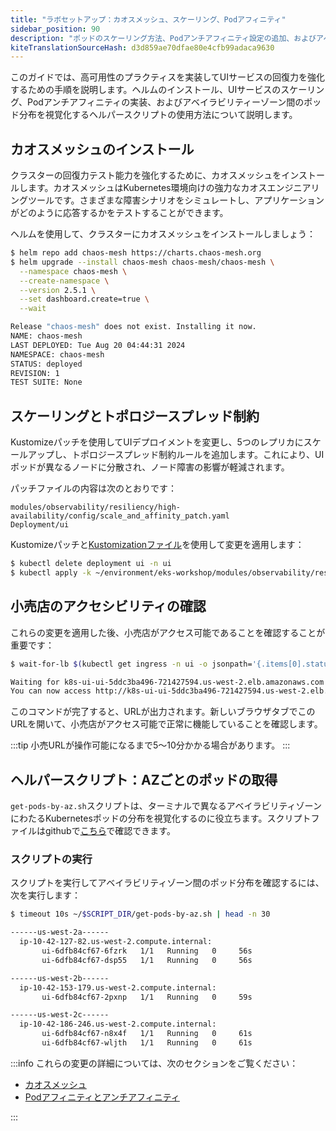 ```yaml
---
title: "ラボセットアップ：カオスメッシュ、スケーリング、Podアフィニティ"
sidebar_position: 90
description: "ポッドのスケーリング方法、Podアンチアフィニティ設定の追加、およびアベイラビリティーゾーン間でのポッド分布を視覚化するヘルパースクリプトの使用方法を学びます。"
kiteTranslationSourceHash: d3d859ae70dfae80e4cfb99adaca9630
---
```


このガイドでは、高可用性のプラクティスを実装してUIサービスの回復力を強化するための手順を説明します。ヘルムのインストール、UIサービスのスケーリング、Podアンチアフィニティの実装、およびアベイラビリティーゾーン間のポッド分布を視覚化するヘルパースクリプトの使用方法について説明します。

## カオスメッシュのインストール

クラスターの回復力テスト能力を強化するために、カオスメッシュをインストールします。カオスメッシュはKubernetes環境向けの強力なカオスエンジニアリングツールです。さまざまな障害シナリオをシミュレートし、アプリケーションがどのように応答するかをテストすることができます。

ヘルムを使用して、クラスターにカオスメッシュをインストールしましょう：

```bash timeout=240
$ helm repo add chaos-mesh https://charts.chaos-mesh.org
$ helm upgrade --install chaos-mesh chaos-mesh/chaos-mesh \
  --namespace chaos-mesh \
  --create-namespace \
  --version 2.5.1 \
  --set dashboard.create=true \
  --wait

Release "chaos-mesh" does not exist. Installing it now.
NAME: chaos-mesh
LAST DEPLOYED: Tue Aug 20 04:44:31 2024
NAMESPACE: chaos-mesh
STATUS: deployed
REVISION: 1
TEST SUITE: None

```

## スケーリングとトポロジースプレッド制約

Kustomizeパッチを使用してUIデプロイメントを変更し、5つのレプリカにスケールアップし、トポロジースプレッド制約ルールを追加します。これにより、UIポッドが異なるノードに分散され、ノード障害の影響が軽減されます。

パッチファイルの内容は次のとおりです：

```kustomization
modules/observability/resiliency/high-availability/config/scale_and_affinity_patch.yaml
Deployment/ui
```

Kustomizeパッチと[Kustomizationファイル](https://github.com/VAR::MANIFESTS_OWNER/VAR::MANIFESTS_REPOSITORY/tree/VAR::MANIFESTS_REF/manifests/modules/observability/resiliency/high-availability/config/kustomization.yaml)を使用して変更を適用します：

```bash timeout=120
$ kubectl delete deployment ui -n ui
$ kubectl apply -k ~/environment/eks-workshop/modules/observability/resiliency/high-availability/config/
```

## 小売店のアクセシビリティの確認

これらの変更を適用した後、小売店がアクセス可能であることを確認することが重要です：

```bash timeout=900
$ wait-for-lb $(kubectl get ingress -n ui -o jsonpath='{.items[0].status.loadBalancer.ingress[0].hostname}')

Waiting for k8s-ui-ui-5ddc3ba496-721427594.us-west-2.elb.amazonaws.com...
You can now access http://k8s-ui-ui-5ddc3ba496-721427594.us-west-2.elb.amazonaws.com
```

このコマンドが完了すると、URLが出力されます。新しいブラウザタブでこのURLを開いて、小売店がアクセス可能で正常に機能していることを確認します。

:::tip
小売URLが操作可能になるまで5〜10分かかる場合があります。
:::

## ヘルパースクリプト：AZごとのポッドの取得

`get-pods-by-az.sh`スクリプトは、ターミナルで異なるアベイラビリティゾーンにわたるKubernetesポッドの分布を視覚化するのに役立ちます。スクリプトファイルはgithubで[こちら](https://github.com/VAR::MANIFESTS_OWNER/VAR::MANIFESTS_REPOSITORY/tree/VAR::MANIFESTS_REF/manifests/modules/observability/resiliency/scripts/get-pods-by-az.sh)で確認できます。

### スクリプトの実行

スクリプトを実行してアベイラビリティゾーン間のポッド分布を確認するには、次を実行します：

```bash
$ timeout 10s ~/$SCRIPT_DIR/get-pods-by-az.sh | head -n 30

------us-west-2a------
  ip-10-42-127-82.us-west-2.compute.internal:
       ui-6dfb84cf67-6fzrk   1/1   Running   0     56s
       ui-6dfb84cf67-dsp55   1/1   Running   0     56s

------us-west-2b------
  ip-10-42-153-179.us-west-2.compute.internal:
       ui-6dfb84cf67-2pxnp   1/1   Running   0     59s

------us-west-2c------
  ip-10-42-186-246.us-west-2.compute.internal:
       ui-6dfb84cf67-n8x4f   1/1   Running   0     61s
       ui-6dfb84cf67-wljth   1/1   Running   0     61s

```

:::info
これらの変更の詳細については、次のセクションをご覧ください：

- [カオスメッシュ](https://chaos-mesh.org/)
- [Podアフィニティとアンチアフィニティ](/docs/fundamentals/managed-node-groups/basics/affinity/)

:::
